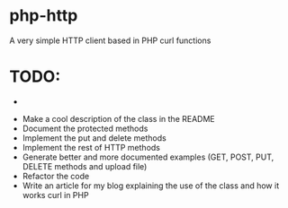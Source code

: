 php-http
========

A very simple HTTP client based in PHP curl functions

# TODO:

 * ~~~Add the HTTP header option to the option map (CURLOPT_HTTPHEADER)~~~
 * Make a cool description of the class in the README
 * Document the protected methods
 * Implement the put and delete methods
 * Implement the rest of HTTP methods
 * Generate better and more documented examples (GET, POST, PUT, DELETE methods and upload file)
 * Refactor the code
 * Write an article for my blog explaining the use of the class and how it works curl in PHP